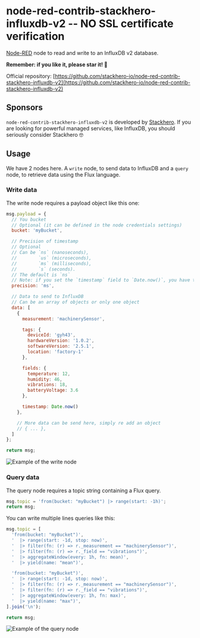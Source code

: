 # node-red-contrib-stackhero-influxdb-v2 -- NO SSL certificate verification

[Node-RED](https://nodered.org) node to read and write to an InfluxDB v2 database.

**Remember: if you like it, please star it! 🥰**

Official repository: [https://github.com/stackhero-io/node-red-contrib-stackhero-influxdb-v2](https://github.com/stackhero-io/node-red-contrib-stackhero-influxdb-v2)


## Sponsors

`node-red-contrib-stackhero-influxdb-v2` is developed by [Stackhero](https://www.stackhero.io/).
If you are looking for powerful managed services, like InfluxDB, you should seriously consider Stackhero 🤓


## Usage

We have 2 nodes here. A `write` node, to send data to InfluxDB and a `query` node, to retrieve data using the Flux language.


### Write data

The write node requires a payload object like this one:
```javascript
msg.payload = {
  // You bucket
  // Optional (it can be defined in the node credentials settings)
  bucket: 'myBucket',

  // Precision of timestamp
  // Optional
  // Can be `ns` (nanoseconds),
  //        `us` (microseconds),
  //        `ms` (milliseconds),
  //        `s` (seconds).
  // The default is `ns`
  // Note: if you set the `timestamp` field to `Date.now()`, you have to set the `precision` to `ms`
  precision: 'ms',

  // Data to send to InfluxDB
  // Can be an array of objects or only one object
  data: [
    {
      measurement: 'machinerySensor',

      tags: {
        deviceId: 'gyh43',
        hardwareVersion: '1.0.2',
        softwareVersion: '2.5.1',
        location: 'factory-1'
      },

      fields: {
        temperature: 12,
        humidity: 46,
        vibrations: 18,
        batteryVoltage: 3.6
      },

      timestamp: Date.now()
    },

    // More data can be send here, simply re add an object
    // { ... },
  ]
};

return msg;
```

![Example of the write node](https://raw.githubusercontent.com/stackhero-io/node-red-contrib-stackhero-influxdb-v2/master/assets/screenshotWrite.png)


### Query data

The query node requires a topic string containing a Flux query.
```javascript
msg.topic = 'from(bucket: "myBucket") |> range(start: -1h)';
return msg;
```

You can write multiple lines queries like this:
```javascript
msg.topic = [
  'from(bucket: "myBucket")',
  '  |> range(start: -1d, stop: now)',
  '  |> filter(fn: (r) => r._measurement == "machinerySensor")',
  '  |> filter(fn: (r) => r._field == "vibrations")',
  '  |> aggregateWindow(every: 1h, fn: mean)',
  '  |> yield(name: "mean")',

  'from(bucket: "myBucket")',
  '  |> range(start: -1d, stop: now)',
  '  |> filter(fn: (r) => r._measurement == "machinerySensor")',
  '  |> filter(fn: (r) => r._field == "vibrations")',
  '  |> aggregateWindow(every: 1h, fn: max)',
  '  |> yield(name: "max")',
].join('\n');

return msg;
```

![Example of the query node](https://raw.githubusercontent.com/stackhero-io/node-red-contrib-stackhero-influxdb-v2/master/assets/screenshotQuery.png)

